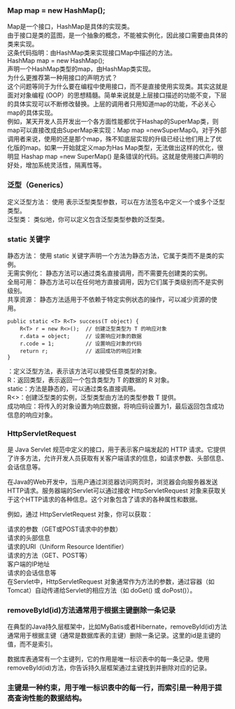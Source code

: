### Map map = new HashMap();
Map是一个接口，HashMap是具体的实现类。   
由于接口是类的蓝图，是一个抽象的概念，不能被实例化，因此接口需要由具体的类来实现。    
这条代码指明：由HashMap类来实现接口Map中描述的方法。   
HashMap map = new HashMap();    
声明一个HashMap类型的map，由HashMap类实现。   
为什么更推荐第一种用接口的声明方式？   
这个问题等同于为什么要在编程中使用接口，而不是直接使用实现类。其实这就是面对对象编程 (OOP）的思想精髓。简单来说就是上层接口描述的功能不变，下层的具体实现可以不断修改替换。上层的调用者只用知道map的功能，不必关心map的具体实现。     
例如，某天开发人员开发出一个各方面性能都优于Hashap的SuperMap类，则map可以直接改成由SuperMap来实现：Map map =newSuperMap0。对于外部调用者来说，使用的还是那个map，殊不知底层实现的升级已经让他们用上了优化版的map。如果一开始就定义map为Has Map类型，无法做出这样的优化，很明显 Hashap map =new SuperMap() 是条错误的代码。这就是使用接口声明的好处，增加系统灵活性，隔离性等。      

### 泛型（Generics）    
定义泛型方法： 使用 <T> 表示泛型类型参数，可以在方法签名中定义一个或多个泛型类型。    
泛型类： 类似地，你可以定义包含泛型类型参数的泛型类。      

### static 关键字    
静态方法： 使用 static 关键字声明一个方法为静态方法，它属于类而不是类的实例。   
无需实例化： 静态方法可以通过类名直接调用，而不需要先创建类的实例。   
全局可用： 静态方法可以在任何地方直接调用，因为它们属于类级别而不是实例级别。   
共享资源： 静态方法适用于不依赖于特定实例状态的操作，可以减少资源的使用。   

```code
public static <T> R<T> success(T object) {
    R<T> r = new R<>();  // 创建泛型类型为 T 的响应对象
    r.data = object;     // 设置响应对象的数据
    r.code = 1;          // 设置响应对象的代码
    return r;            // 返回成功的响应对象
}
```
<T>：定义泛型方法，表示该方法可以接受任意类型的对象。    
R<T>：返回类型，表示返回一个包含类型为 T 的数据的 R 对象。    
static：方法是静态的，可以通过类名直接调用。   
R<>：创建泛型类的实例，泛型类型由方法的类型参数 T 提供。   
成功响应：将传入的对象设置为响应数据，将响应码设置为1，最后返回包含成功信息的响应对象。  

### HttpServletRequest 
是 Java Servlet 规范中定义的接口，用于表示客户端发起的 HTTP 请求。它提供了许多方法，允许开发人员获取有关客户端请求的信息，如请求参数、头部信息、会话信息等。    

在Java的Web开发中，当用户通过浏览器访问网页时，浏览器会向服务器发送HTTP请求。服务器端的Servlet可以通过接收 HttpServletRequest 对象来获取关于这个HTTP请求的各种信息。这个对象包含了请求的各种属性和数据。      

例如，通过 HttpServletRequest 对象，你可以获取：      

请求的参数（GET或POST请求中的参数）    
请求的头部信息     
请求的URI（Uniform Resource Identifier）     
请求的方法（GET、POST等）    
客户端的IP地址    
请求的会话信息等     
在Servlet中，HttpServletRequest 对象通常作为方法的参数，通过容器（如Tomcat）自动传递给Servlet的相应方法（如 doGet() 或 doPost()）。    

### removeById(id)方法通常用于根据主键删除一条记录    
在典型的Java持久层框架中，比如MyBatis或者Hibernate，removeById(id)方法通常用于根据主键（通常是数据库表的主键）删除一条记录。这里的id是主键的值，而不是索引。

数据库表通常有一个主键列，它的作用是唯一标识表中的每一条记录。使用removeById(id)方法，你告诉持久层框架通过主键找到并删除对应的记录。

### 主键是一种约束，用于唯一标识表中的每一行，而索引是一种用于提高查询性能的数据结构。

